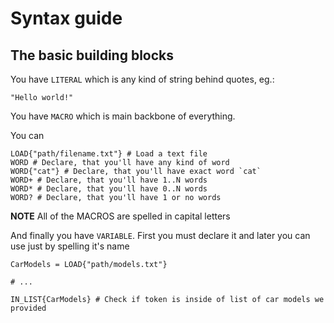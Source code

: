 # Syntax guide

## The basic building blocks

You have `LITERAL` which is any kind of string behind quotes, eg.:

```
"Hello world!"
```

You have `MACRO` which is main backbone of everything.

You can

```
LOAD{"path/filename.txt"} # Load a text file
WORD # Declare, that you'll have any kind of word
WORD{"cat"} # Declare, that you'll have exact word `cat`
WORD+ # Declare, that you'll have 1..N words
WORD* # Declare, that you'll have 0..N words
WORD? # Declare, that you'll have 1 or no words
```

**NOTE** All of the MACROS are spelled in capital letters

And finally you have `VARIABLE`. First you must declare it and later you can use just by spelling it's name

```
CarModels = LOAD{"path/models.txt"}

# ...

IN_LIST{CarModels} # Check if token is inside of list of car models we provided
```

